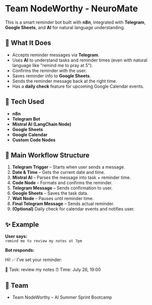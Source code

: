 # Team NodeWorthy - NeuroMate

This is a smart reminder bot built with **n8n**, integrated with **Telegram**, **Google Sheets**, and **AI** for natural language understanding.

## 📌 What It Does

- Accepts reminder messages via **Telegram**.
- Uses **AI** to understand tasks and reminder times (even with natural language like "remind me to pray at 5").
- Confirms the reminder with the user.
- Saves reminder info to **Google Sheets**.
- Sends the reminder message back at the right time.
- Has a **daily check** feature for upcoming Google Calendar events.

## 🧠 Tech Used

- **n8n**
- **Telegram Bot**
- **Mistral AI (LangChain Node)**
- **Google Sheets**
- **Google Calendar**
- **Custom Code Nodes**

## 🧩 Main Workflow Structure

1. **Telegram Trigger** – Starts when user sends a message.
2. **Date & Time** – Gets the current date and time.
3. **Mistral AI** – Parses the message into task + reminder time.
4. **Code Node** – Formats and confirms the reminder.
5. **Telegram Message** – Sends confirmation to user.
6. **Google Sheets** – Saves the task data.
7. **Wait Node** – Pauses until reminder time.
8. **Final Telegram Message** – Sends actual reminder.
9. **(Optional)** Daily check for calendar events and notifies user.

## ✨ Example

**User says:**  
`remind me to review my notes at 7pm`

**Bot responds:**  

Hi! ✅
I've set your reminder:

📝 Task: review my notes
⏰ Time: July 26, 19:00

## 🤝 Team

- Team NodeWorthy – AI Summer Sprint Bootcamp